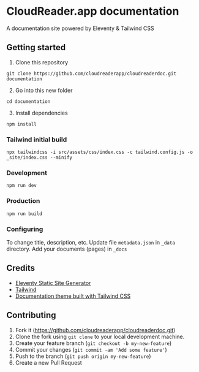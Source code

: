 # CloudReader.app documentation

A documentation site powered by Eleventy & Tailwind CSS

## Getting started

1. Clone this repository

```shell
git clone https://github.com/cloudreaderapp/cloudreaderdoc.git documentation
```

2. Go into this new folder

```shell
cd documentation
```

3. Install dependencies

```shell
npm install
```

### Tailwind initial build

```shell
npx tailwindcss -i src/assets/css/index.css -c tailwind.config.js -o _site/index.css --minify
```

### Development

```shell
npm run dev
```


### Production

```shell
npm run build
```


### Configuring

To change title, description, etc. Update file ``metadata.json`` in ``_data`` directory.
Add your documents (pages) in ``_docs``

## Credits
- [Eleventy Static Site Generator](https://www.11ty.dev/)
- [Tailwind](https://tailwindcss.com/)
- [Documentation theme built with Tailwind CSS](https://spinalcms.com/resources/11ty-documentation-theme-with-tailwind-css/)

## Contributing

1. Fork it (https://github.com/cloudreaderapp/cloudreaderdoc.git)
2. Clone the fork using `git clone` to your local development machine.
3. Create your feature branch (`git checkout -b my-new-feature`)
4. Commit your changes (`git commit -am 'Add some feature'`)
5. Push to the branch (`git push origin my-new-feature`)
6. Create a new Pull Request
